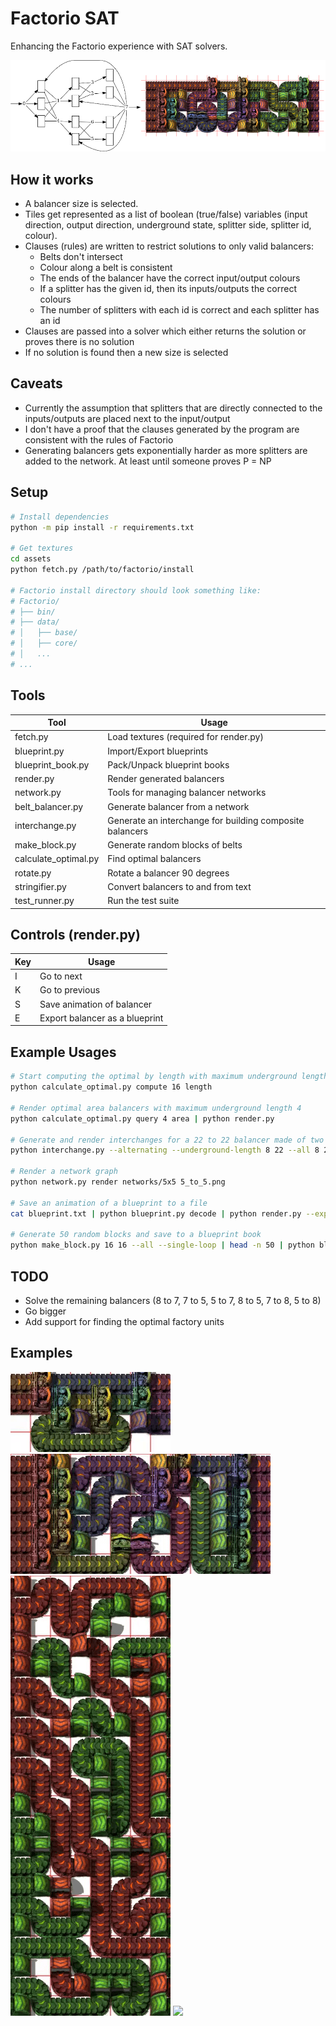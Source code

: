 # Factorio SAT
Enhancing the Factorio experience with SAT solvers.

![](/pictures/diagram.png)

## How it works
 * A balancer size is selected. 
 * Tiles get represented as a list of boolean (true/false) variables (input direction, output direction, underground state, splitter side, splitter id, colour).
 * Clauses (rules) are written to restrict solutions to only valid balancers:
   * Belts don't intersect
   * Colour along a belt is consistent
   * The ends of the balancer have the correct input/output colours
   * If a splitter has the given id, then its inputs/outputs the correct colours
   * The number of splitters with each id is correct and each splitter has an id
 * Clauses are passed into a solver which either returns the solution or proves there is no solution
 * If no solution is found then a new size is selected

## Caveats
 * Currently the assumption that splitters that are directly connected to the inputs/outputs are placed next to the input/output
 * I don't have a proof that the clauses generated by the program are consistent with the rules of Factorio
 * Generating balancers gets exponentially harder as more splitters are added to the network. At least until someone proves P = NP

## Setup
```bash
# Install dependencies
python -m pip install -r requirements.txt

# Get textures
cd assets
python fetch.py /path/to/factorio/install

# Factorio install directory should look something like:
# Factorio/
# ├── bin/
# ├── data/
# │   ├── base/
# │   ├── core/
# │   ...
# ...
```

## Tools

| Tool                 | Usage                                                    |
| -------------------- | -------------------------------------------------------- |
| fetch.py             | Load textures (required for render.py)                   |
| blueprint.py         | Import/Export blueprints                                 |
| blueprint_book.py    | Pack/Unpack blueprint books                              |
| render.py            | Render generated balancers                               |
| network.py           | Tools for managing balancer networks                     |
| belt_balancer.py     | Generate balancer from a network                         |
| interchange.py       | Generate an interchange for building composite balancers |
| make_block.py        | Generate random blocks of belts                          |
| calculate_optimal.py | Find optimal balancers                                   |
| rotate.py            | Rotate a balancer 90 degrees                             |
| stringifier.py       | Convert balancers to and from text                       |
| test_runner.py       | Run the test suite                                       |

## Controls (render.py)
| Key | Usage                          |
| --- | ------------------------------ |
| I   | Go to next                     |
| K   | Go to previous                 |
| S   | Save animation of balancer     |
| E   | Export balancer as a blueprint |

## Example Usages
```bash
# Start computing the optimal by length with maximum underground length of 16
python calculate_optimal.py compute 16 length

# Render optimal area balancers with maximum underground length 4
python calculate_optimal.py query 4 area | python render.py

# Generate and render interchanges for a 22 to 22 balancer made of two 11 to 11 balancers
python interchange.py --alternating --underground-length 8 22 --all 8 22 | python render.py

# Render a network graph
python network.py render networks/5x5 5_to_5.png

# Save an animation of a blueprint to a file
cat blueprint.txt | python blueprint.py decode | python render.py --export-all

# Generate 50 random blocks and save to a blueprint book
python make_block.py 16 16 --all --single-loop | head -n 50 | python blueprint.py encode | python blueprint_book.py pack --label "Blocks" > blueprint_book.txt
```

## TODO
 * Solve the remaining balancers (8 to 7, 7 to 5, 5 to 7, 8 to 5, 7 to 8, 5 to 8)
 * Go bigger
 * Add support for finding the optimal factory units

## Examples
![](/pictures/2to3.gif)
![](/pictures/6to6.gif)\
![](/pictures/interchange.gif)
![](/pictures/block.gif)
